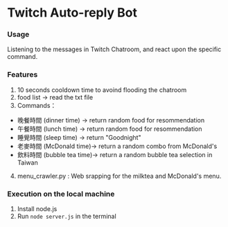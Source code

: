# Twitch Auto-reply Bot
### Usage
Listening to the messages in Twitch Chatroom, and react upon the specific command.

### Features
1. 10 seconds cooldown time to avoind flooding the chatroom
2. food list → read the txt file 
3. Commands：
  - 晚餐時間 (dinner time) → return random food for resommendation
  - 午餐時間 (lunch time) → return random food for resommendation
  - 睡覺時間 (sleep time) → return "Goodnight"
  - 老麥時間 (McDonald time)→ return a random combo from McDonald's
  - 飲料時間 (bubble tea time)→ return a random bubble tea selection in Taiwan
4. menu_crawler.py : Web srapping for the milktea and McDonald's menu.

### Execution on the local machine
1. Install node.js
2. Run `node server.js` in the terminal

